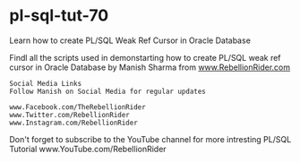# pl-sql-tut-70
Learn how to create PL/SQL Weak Ref Cursor in Oracle Database

Findl all the scripts used in demonstarting how to create PL/SQL weak ref cursor in Oracle Database 
by Manish Sharma from www.RebellionRider.com


    Social Media Links
    Follow Manish on Social Media for regular updates
    
    www.Facebook.com/TheRebellionRider 
    www.Twitter.com/RebellionRider 
    www.Instagram.com/RebellionRider
    

<!-------!>
Don't forget to subscribe to the YouTube channel for more intresting PL/SQL Tutorial

www.YouTube.com/RebellionRider
